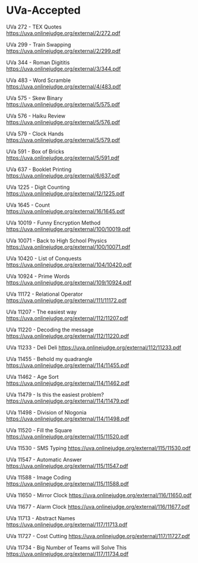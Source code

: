 # UVa-Accepted


UVa 272 - TEX Quotes  
https://uva.onlinejudge.org/external/2/272.pdf

UVa 299 - Train Swapping  
https://uva.onlinejudge.org/external/2/299.pdf

UVa 344 - Roman Digititis  
https://uva.onlinejudge.org/external/3/344.pdf

UVa 483 - Word Scramble  
https://uva.onlinejudge.org/external/4/483.pdf

UVa 575 - Skew Binary  
https://uva.onlinejudge.org/external/5/575.pdf

UVa 576 - Haiku Review  
https://uva.onlinejudge.org/external/5/576.pdf

UVa 579 - Clock Hands  
https://uva.onlinejudge.org/external/5/579.pdf

UVa 591 - Box of Bricks  
https://uva.onlinejudge.org/external/5/591.pdf

UVa 637 - Booklet Printing  
https://uva.onlinejudge.org/external/6/637.pdf

UVa 1225 - Digit Counting  
https://uva.onlinejudge.org/external/12/1225.pdf

UVa 1645 - Count  
https://uva.onlinejudge.org/external/16/1645.pdf

UVa 10019 - Funny Encryption Method  
https://uva.onlinejudge.org/external/100/10019.pdf

UVa 10071 - Back to High School Physics  
https://uva.onlinejudge.org/external/100/10071.pdf

UVa 10420 - List of Conquests  
https://uva.onlinejudge.org/external/104/10420.pdf

UVa 10924 - Prime Words  
https://uva.onlinejudge.org/external/109/10924.pdf

UVa 11172 - Relational Operator  
https://uva.onlinejudge.org/external/111/11172.pdf

UVa 11207 - The easiest way 
https://uva.onlinejudge.org/external/112/11207.pdf

UVa 11220 - Decoding the message 
https://uva.onlinejudge.org/external/112/11220.pdf

UVa 11233 - Deli Deli 
https://uva.onlinejudge.org/external/112/11233.pdf

UVa 11455 - Behold my quadrangle 
https://uva.onlinejudge.org/external/114/11455.pdf

UVa 11462 - Age Sort  
https://uva.onlinejudge.org/external/114/11462.pdf

UVa 11479 - Is this the easiest problem?  
https://uva.onlinejudge.org/external/114/11479.pdf

UVa 11498 - Division of Nlogonia  
https://uva.onlinejudge.org/external/114/11498.pdf

UVa 11520 - Fill the Square  
https://uva.onlinejudge.org/external/115/11520.pdf

UVa 11530 - SMS Typing
https://uva.onlinejudge.org/external/115/11530.pdf

UVa 11547 - Automatic Answer
https://uva.onlinejudge.org/external/115/11547.pdf

UVa 11588 - Image Coding
https://uva.onlinejudge.org/external/115/11588.pdf

UVa 11650 - Mirror Clock
https://uva.onlinejudge.org/external/116/11650.pdf

UVa 11677 - Alarm Clock
https://uva.onlinejudge.org/external/116/11677.pdf

UVa 11713 - Abstract Names
https://uva.onlinejudge.org/external/117/11713.pdf

UVa 11727 - Cost Cutting
https://uva.onlinejudge.org/external/117/11727.pdf

UVa 11734 - Big Number of Teams will Solve This
https://uva.onlinejudge.org/external/117/11734.pdf


